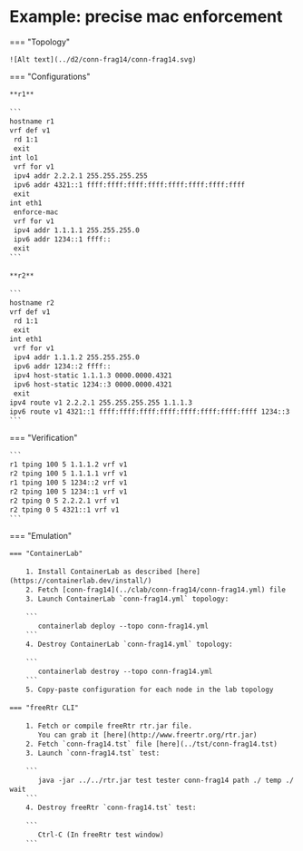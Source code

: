 # Example: precise mac enforcement

=== "Topology"

    ![Alt text](../d2/conn-frag14/conn-frag14.svg)

=== "Configurations"

    **r1**

    ```
    hostname r1
    vrf def v1
     rd 1:1
     exit
    int lo1
     vrf for v1
     ipv4 addr 2.2.2.1 255.255.255.255
     ipv6 addr 4321::1 ffff:ffff:ffff:ffff:ffff:ffff:ffff:ffff
     exit
    int eth1
     enforce-mac
     vrf for v1
     ipv4 addr 1.1.1.1 255.255.255.0
     ipv6 addr 1234::1 ffff::
     exit
    ```

    **r2**

    ```
    hostname r2
    vrf def v1
     rd 1:1
     exit
    int eth1
     vrf for v1
     ipv4 addr 1.1.1.2 255.255.255.0
     ipv6 addr 1234::2 ffff::
     ipv4 host-static 1.1.1.3 0000.0000.4321
     ipv6 host-static 1234::3 0000.0000.4321
     exit
    ipv4 route v1 2.2.2.1 255.255.255.255 1.1.1.3
    ipv6 route v1 4321::1 ffff:ffff:ffff:ffff:ffff:ffff:ffff:ffff 1234::3
    ```

=== "Verification"

    ```
    r1 tping 100 5 1.1.1.2 vrf v1
    r2 tping 100 5 1.1.1.1 vrf v1
    r1 tping 100 5 1234::2 vrf v1
    r2 tping 100 5 1234::1 vrf v1
    r2 tping 0 5 2.2.2.1 vrf v1
    r2 tping 0 5 4321::1 vrf v1
    ```

=== "Emulation"

    === "ContainerLab"

        1. Install ContainerLab as described [here](https://containerlab.dev/install/)  
        2. Fetch [conn-frag14](../clab/conn-frag14/conn-frag14.yml) file  
        3. Launch ContainerLab `conn-frag14.yml` topology:  

        ```
           containerlab deploy --topo conn-frag14.yml  
        ```
        4. Destroy ContainerLab `conn-frag14.yml` topology:  

        ```
           containerlab destroy --topo conn-frag14.yml  
        ```
        5. Copy-paste configuration for each node in the lab topology

    === "freeRtr CLI"

        1. Fetch or compile freeRtr rtr.jar file.  
           You can grab it [here](http://www.freertr.org/rtr.jar)  
        2. Fetch `conn-frag14.tst` file [here](../tst/conn-frag14.tst)  
        3. Launch `conn-frag14.tst` test:  

        ```
           java -jar ../../rtr.jar test tester conn-frag14 path ./ temp ./ wait
        ```
        4. Destroy freeRtr `conn-frag14.tst` test:  

        ```
           Ctrl-C (In freeRtr test window)
        ```

